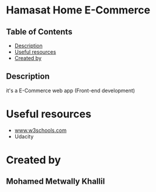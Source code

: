 # Hamasat Home E-Commerce

## Table of Contents

* [Description](#description)
* [Useful resources](#useful_resources)
* [Created by](#Created_by)

## Description

it's a E-Commerce web app (Front-end development)

# Useful resources

* www.w3schools.com
* Udacity

# Created by

## Mohamed Metwally Khallil
